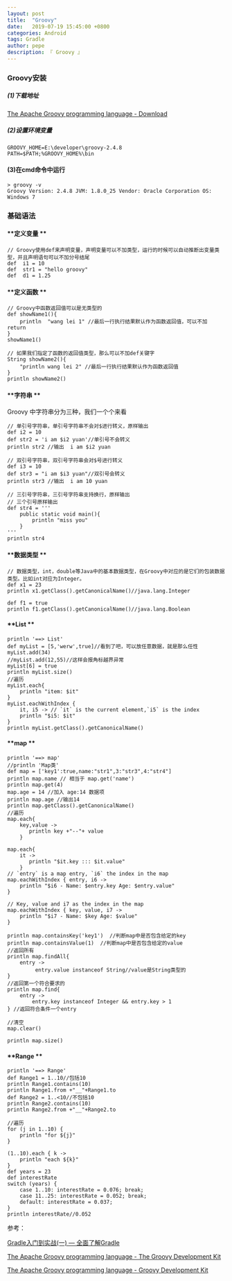 ```yaml
---
layout: post
title:  "Groovy"
date:   2019-07-19 15:45:00 +0800
categories: Android
tags: Gradle
author: pepe
description: 『 Groovy 』
---
```


### **Groovy安装**

##### (1)下载地址

[The Apache Groovy programming language - Download](http://www.groovy-lang.org/download.html)

##### (2)设置环境变量
```
GROOVY_HOME=E:\developer\groovy-2.4.8
PATH=$PATH;%GROOVY_HOME%\bin
```
#### (3)在cmd命令中运行
```
> groovy -v
Groovy Version: 2.4.8 JVM: 1.8.0_25 Vendor: Oracle Corporation OS: Windows 7
```

### **基础语法**

#### **定义变量 **
```
// Groovy使用def来声明变量，声明变量可以不加类型，运行的时候可以自动推断出变量类型，并且声明语句可以不加分号结尾
def  i1 = 10
def  str1 = "hello groovy"
def  d1 = 1.25
```

#### **定义函数 **

```
// Groovy中函数返回值可以是无类型的
def showName1(){
    println  "wang lei 1" //最后一行执行结果默认作为函数返回值，可以不加return
}
showName1()

// 如果我们指定了函数的返回值类型，那么可以不加def关键字
String showName2(){
    "println wang lei 2" //最后一行执行结果默认作为函数返回值
}
println showName2()
```

#### **字符串 **

Groovy 中字符串分为三种，我们一个个来看

```
// 单引号字符串，单引号字符串不会对$进行转义，原样输出
def i2 = 10
def str2 = 'i am $i2 yuan'//单引号不会转义
println str2 //输出  i am $i2 yuan

// 双引号字符串，双引号字符串会对$号进行转义
def i3 = 10
def str3 = "i am $i3 yuan"//双引号会转义
println str3 //输出  i am 10 yuan

// 三引号字符串，三引号字符串支持换行，原样输出
// 三个引号原样输出
def str4 = '''
    public static void main(){
        println "miss you"
    }
'''
println str4
```


#### **数据类型 **
```
// 数据类型，int，double等Java中的基本数据类型，在Groovy中对应的是它们的包装数据类型。比如int对应为Integer。
def x1 = 23
println x1.getClass().getCanonicalName()//java.lang.Integer

def f1 = true
println f1.getClass().getCanonicalName()//java.lang.Boolean
```

#### **List **

```
println '==> List'
def myList = [5,'werw',true]//看到了吧，可以放任意数据，就是那么任性
myList.add(34)
//myList.add(12,55)//这样会报角标越界异常
myList[6] = true
println myList.size()
//遍历
myList.each{
    println "item: $it"
}
myList.eachWithIndex {
    it, i5 -> // `it` is the current element,`i5` is the index
    println "$i5: $it"
}
println myList.getClass().getCanonicalName()
```

#### **map **

```
println '==> map'
//println 'Map类'
def map = ['key1':true,name:"str1",3:"str3",4:"str4"]
println map.name // 相当于 map.get('name')
println map.get(4)
map.age = 14 //加入 age:14 数据项
println map.age //输出14
println map.getClass().getCanonicalName()
//遍历
map.each{
    key,value -> 
       println key +"--"+ value
    }

map.each{
    it -> 
       println "$it.key ::: $it.value"
    }
// `entry` is a map entry, `i6` the index in the map
map.eachWithIndex { entry, i6 ->
    println "$i6 - Name: $entry.key Age: $entry.value"
}

// Key, value and i7 as the index in the map
map.eachWithIndex { key, value, i7 ->
    println "$i7 - Name: $key Age: $value"
}

println map.containsKey('key1')  //判断map中是否包含给定的key
println map.containsValue(1)  //判断map中是否包含给定的value
//返回所有
println map.findAll{
    entry ->
         entry.value instanceof String//value是String类型的
}
//返回第一个符合要求的
println map.find{
    entry ->
        entry.key instanceof Integer && entry.key > 1
} //返回符合条件一个entry

//清空
map.clear()

println map.size()
```

#### **Range **

```
println '==> Range'
def Range1 = 1..10//包括10
println Range1.contains(10)
println Range1.from +"__"+Range1.to
def Range2 = 1..<10//不包括10
println Range2.contains(10)
println Range2.from +"__"+Range2.to

//遍历
for (j in 1..10) {
    println "for ${j}"
}

(1..10).each { k ->
    println "each ${k}"
}
def years = 23
def interestRate
switch (years) {
    case 1..10: interestRate = 0.076; break;
    case 11..25: interestRate = 0.052; break;
    default: interestRate = 0.037;
}
println interestRate//0.052
```





参考：

[Gradle入门到实战(一) — 全面了解Gradle](https://mp.weixin.qq.com/s?__biz=Mzg2NzAwMjY4MQ==&mid=2247483789&idx=1&sn=4b3bb2ab721c8ed7e05f1e8b2e0fbf70&chksm=ce4371dbf934f8cd7c484e8c5356d299bbd5d7790ee11bb0da9725068fa8e4b895f87379949f&token=655420148&lang=zh_CN#rd)

[The Apache Groovy programming language - The Groovy Development Kit](http://www.groovy-lang.org/groovy-dev-kit.html)

[The Apache Groovy programming language - Groovy Development Kit](http://www.groovy-lang.org/api.html)



